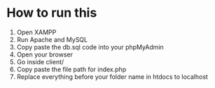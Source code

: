 # How to run this

1. Open XAMPP
2. Run Apache and MySQL
3. Copy paste the db.sql code into your phpMyAdmin
4. Open your browser
5. Go inside client/
6. Copy paste the file path for index.php
7. Replace everything before your folder name in htdocs to localhost
